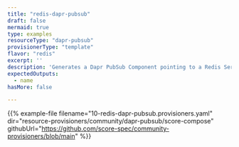 ```yaml
---
title: "redis-dapr-pubsub"
draft: false
mermaid: true
type: examples
resourceType: "dapr-pubsub"
provisionerType: "template"
flavor: "redis"
excerpt: ''
description: 'Generates a Dapr PubSub Component pointing to a Redis Service.'
expectedOutputs: 
  - name
hasMore: false

---
```


{{% example-file filename="10-redis-dapr-pubsub.provisioners.yaml" dir="resource-provisioners/community/dapr-pubsub/score-compose" githubUrl="https://github.com/score-spec/community-provisioners/blob/main" %}}
